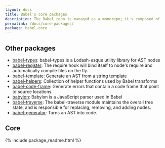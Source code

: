 ```yaml
---
layout: docs
title: Babel's core packages
description: The Babel repo is managed as a monorepo; it's composed of many npm packages
permalink: /docs/core-packages/
package: babel-core
---
```


## Other packages

* [babel-types](babel-types/): babel-types is a Lodash-esque utility library for AST nodes
* [babel-register](/docs/usage/babel-register/): The require hook will bind itself to node's require and automatically compile files on the fly.
* [babel-template](babel-template/): Generate an AST from a string template
* [babel-helpers](babel-helpers/): Collection of helper functions used by Babel transforms
* [babel-code-frame](babel-code-frame/): Generate errors that contain a code frame that point to source locations
* [babylon](babylon/): Babylon is a JavaScript parser used in Babel
* [babel-traverse](traverse/): The babel-traverse module maintains the overall tree state, and is responsible for replacing, removing, and adding nodes.
* [babel-generator](generator/): Turns an AST into code.

## Core

{% include package_readme.html %}
